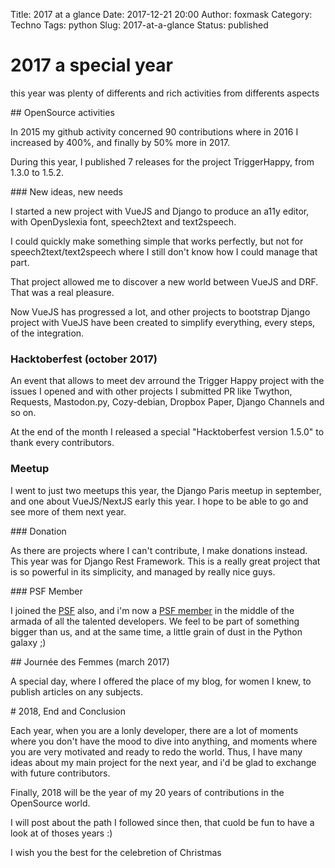 Title: 2017 at a glance
Date: 2017-12-21 20:00
Author: foxmask
Category: Techno
Tags: python
Slug: 2017-at-a-glance
Status: published

# 2017 a special year

this year was plenty of differents and rich activities from differents aspects

## OpenSource activities

In 2015 my github activity concerned 90 contributions where in 2016 I increased by 400%, and finally by 50% more in 2017.

During this year, I published 7 releases for the project TriggerHappy, from 1.3.0 to 1.5.2. 


### New ideas, new needs

I started a new project with VueJS and Django to produce an a11y editor, with OpenDyslexia font, speech2text and text2speech.

I could quickly make something simple that works perfectly, but not for speech2text/text2speech where I still don't know how I could manage that part.

That project allowed me to discover a new world between VueJS and DRF. That was a real pleasure. 

Now VueJS has progressed a lot, and other projects to bootstrap Django project with VueJS have been created to simplify everything, every steps, of the integration.


### Hacktoberfest (october 2017)

An event that allows to meet dev arround the Trigger Happy project with the issues I opened and with other projects I submitted PR like Twython, Requests, Mastodon.py, Cozy-debian, Dropbox Paper, Django Channels and so on.

At the end of the month I released a special "Hacktoberfest version 1.5.0" to thank every contributors.

### Meetup

I went to just two meetups this year, the Django Paris meetup in september, and one about VueJS/NextJS early this year. I hope to be able to go and see more of them next year.


### Donation

As there are projects where I can't contribute, I make donations instead. This year was for Django Rest Framework.
This is a really great project that is so powerful in its simplicity, and managed by really nice guys.


### PSF Member

I joined the [PSF](http://pyfound.blogspot.fr/) also, and i'm now a [PSF member](https://www.python.org/users/foxmask/) in the middle of the armada of all the talented developers.
We feel to be part of something bigger than us, and at the same time, a little grain of dust in the Python galaxy ;)

## Journée des Femmes (march 2017)

A special day, where I offered the place of my blog, for women I knew, to publish articles on any subjects.


# 2018, End and Conclusion

Each year, when you are a lonly developer, there are a lot of moments where you don't have the mood to dive into anything, and moments where you are very motivated and ready to redo the world. Thus, I have many ideas about my main project for the next year, and i'd be glad to exchange with future contributors.

Finally, 2018 will be the year of my 20 years of contributions in the OpenSource world. 

I will post about the path I followed since then, that cuold be fun to have a look at of thoses years :)


I wish you the best for the celebretion of Christmas
